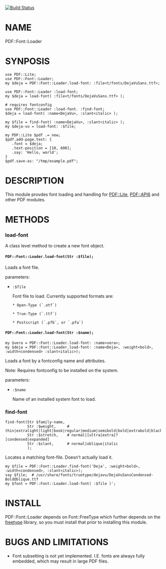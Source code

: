 [![Build Status](https://travis-ci.org/p6-pdf/PDF-Font-Loader-p6.svg?branch=master)](https://travis-ci.org/p6-pdf/PDF-Font-Loader-p6)

NAME
====

PDF::Font::Loader

SYNPOSIS
========

    use PDF::Lite;
    use PDF::Font::Loader;
    my $deja = PDF::Font::Loader.load-font: :file<t/fonts/DejaVuSans.ttf>;

    use PDF::Font::Loader :load-font;
    my $deja = load-font( :file<t/fonts/DejaVuSans.ttf> );

    # requires fontconfig
    use PDF::Font::Loader :load-font. :find-font;
    $deja = load-font( :name<DejaVu>, :slant<italic> );

    my $file = find-font( :name<DejaVu>, :slant<italic> );
    my $deja-vu = load-font: :$file;

    my PDF::Lite $pdf .= new;
    $pdf.add-page.text: {
       .font = $deja;
       .text-position = [10, 600];
       .say: 'Hello, world';
    }
    $pdf.save-as: "/tmp/example.pdf";

DESCRIPTION
===========

This module provdes font loading and handling for [PDF::Lite](PDF::Lite), [PDF::API6](PDF::API6) and other PDF modules.

METHODS
=======

### load-font

A class level method to create a new font object.

#### `PDF::Font::Loader.load-font(Str :$file);`

Loads a font file.

parameters:

  * `:$file`

    Font file to load. Currently supported formats are:

        * Open-Type (`.otf`)

        * True-Type (`.ttf`)

        * Postscript (`.pfb`, or `.pfa`)

#### `PDF::Font::Loader.load-font(Str :$name);`

    my $vera = PDF::Font::Loader.load-font: :name<vera>;
    my $deja = PDF::Font::Loader.load-font: :name<Deja>, :weight<bold>, :width<condensed> :slant<italic>);

Loads a font by a fontconfig name and attributes.

Note: Requires fontconfig to be installed on the system.

parameters:

  * `:$name`

    Name of an installed system font to load.

### find-font

    find-font(Str $family-name,
              Str :$weight,     # thin|extralight|light|book|regular|medium|semibold|bold|extrabold|black|100..900
              Str :$stretch,    # normal|[ultra|extra]?[condensed|expanded]
              Str :$slant,      # normal|oblique|italic
              );

Locates a matching font-file. Doesn't actually load it.

    my $file = PDF::Font::Loader.find-font('Deja', :weight<bold>, :width<condensed>, :slant<italic>);
    say $file;  # /usr/share/fonts/truetype/dejavu/DejaVuSansCondensed-BoldOblique.ttf
    my $font = PDF::Font::Loader.load-font( :$file )';


INSTALL
=======

PDF::Font::Loader depends on Font::FreeType which further depends on the [freetype](https://www.freetype.org/download.html) library, so you must install that prior to installing this module.

BUGS AND LIMITATIONS
====================

  * Font subsetting is not yet implemented. I.E. fonts are always fully embedded, which may result in large PDF files.

